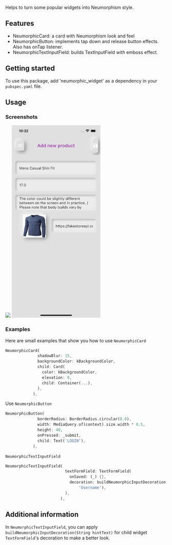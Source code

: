 Helps to turn some popular widgets into Neumorphism style.

## Features

* NeumorphicCard: a card with Neumorphism look and feel
* NeumorphicButton: implements tap down and release button effects. Also has onTap listener.
* NeumorphicTextInputField: builds TextInputField with emboss effect.

## Getting started
To use this package, add 'neumorphic_widget' as a dependency in your `pubspec.yaml` file.

## Usage
### Screenshots
<img src='neumorphic_pic1.gif' height='600em'> <img src='neumorphic_pic2.png' height='600em'> 
### Examples
Here are small examples that show you how to use `NeumorphicCard`

```dart
NeumorphicCard(
              shadowBlur: 15,
              backgroundColor: kBackgroundColor,
              child: Card(
                color: kBackgroundColor,
                elevation: 0,
                child: Container(...),
              ),
            ),
```

Use `NeumorphicButton`
```dart
NeumorphicButton(
              borderRadius: BorderRadius.circular(8.0),
              width: MediaQuery.of(context).size.width * 0.5,
              height: 40,
              onPressed: _submit,
              child: Text('LOGIN'),
            ),
```
`NeumorphicTextInputField`

```dart
NeumorphicTextInputField(
                          textFormField: TextFormField(
                            onSaved: (_) {},
                            decoration: buildNeumorphicInputDecoration(
                                'Username'),
                          ),
                        ),
```

## Additional information
In `NeumorphicTextInputField`, you can apply `buildNeumorphicInputDecoration(String hintText)` for child widget `TextFormField`'s decoration to make a better look.
